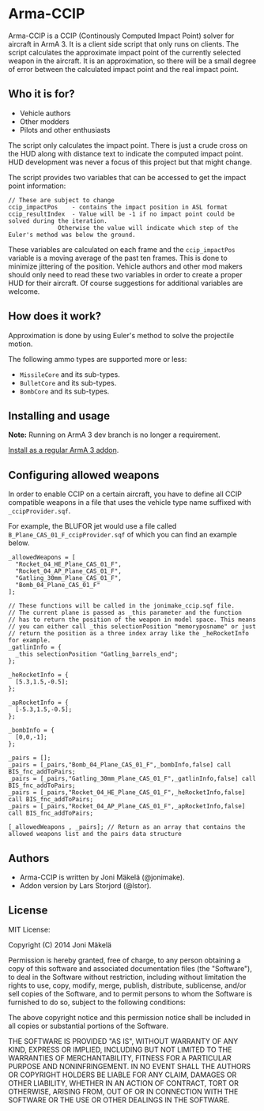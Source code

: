 Arma-CCIP
=========
Arma-CCIP is a CCIP (Continously Computed Impact Point) solver for aircraft in
ArmA 3. It is a client side script that only runs on clients. The script
calculates the approximate impact point of the currently selected weapon in the
aircraft. It is an approximation, so there will be a small degree of error
between the calculated impact point and the real impact point.

Who it is for?
--
- Vehicle authors
- Other modders
- Pilots and other enthusiasts

The script only calculates the impact point. There is just a crude cross on the
HUD along with distance text to indicate the computed impact point. HUD
development was never a focus of this project but that might change.

The script provides two variables that can be accessed to get the impact point information:

```
// These are subject to change
ccip_impactPos    - contains the impact position in ASL format
ccip_resultIndex  - Value will be -1 if no impact point could be solved during the iteration.
              Otherwise the value will indicate which step of the Euler's method was below the ground.
```
These variables are calculated on each frame and the `ccip_impactPos` variable is
a moving average of the past ten frames. This is done to minimize jittering of
the position.  Vehicle authors and other mod makers should only need to read
these two variables in order to create a proper HUD for their aircraft. Of
course suggestions for additional variables are welcome. 

How does it work?
--
Approximation is done by using Euler's method to solve the projectile motion.

The following ammo types are supported more or less:

  - `MissileCore` and its sub-types.
  - `BulletCore` and its sub-types.
  - `BombCore` and its sub-types.

Installing and usage
--
**Note:** Running on ArmA 3 dev branch is no longer a requirement.

[Install as a regular ArmA 3 addon](http://www.armaholic.com/forums.php?m=posts&q=20866).

Configuring allowed weapons
--
In order to enable CCIP on a certain aircraft, you have to define all CCIP
compatible weapons in a file that uses the vehicle type name suffixed with
`_ccipProvider.sqf`.

For example, the BLUFOR jet would use a file called
`B_Plane_CAS_01_F_ccipProvider.sqf` of which you can find an example below.

```sqf
_allowedWeapons = [
  "Rocket_04_HE_Plane_CAS_01_F",
  "Rocket_04_AP_Plane_CAS_01_F",
  "Gatling_30mm_Plane_CAS_01_F",
  "Bomb_04_Plane_CAS_01_F"
];

// These functions will be called in the jonimake_ccip.sqf file.
// The current plane is passed as _this parameter and the function
// has to return the position of the weapon in model space. This means
// you can either call _this selectionPosition "memoryposname" or just
// return the position as a three index array like the _heRocketInfo for example.
_gatlinInfo = {
  _this selectionPosition "Gatling_barrels_end";
};

_heRocketInfo = {
  [5.3,1.5,-0.5];
};

_apRocketInfo = {
  [-5.3,1.5,-0.5];
};

_bombInfo = {
  [0,0,-1];
};

_pairs = [];
_pairs = [_pairs,"Bomb_04_Plane_CAS_01_F",_bombInfo,false] call BIS_fnc_addToPairs;
_pairs = [_pairs,"Gatling_30mm_Plane_CAS_01_F",_gatlinInfo,false] call BIS_fnc_addToPairs;
_pairs = [_pairs,"Rocket_04_HE_Plane_CAS_01_F",_heRocketInfo,false] call BIS_fnc_addToPairs;
_pairs = [_pairs,"Rocket_04_AP_Plane_CAS_01_F",_apRocketInfo,false] call BIS_fnc_addToPairs;

[_allowedWeapons , _pairs]; // Return as an array that contains the allowed weapons list and the pairs data structure
```

Authors
--

- Arma-CCIP is written by Joni Mäkelä (@jonimake).
- Addon version by Lars Storjord (@lstor).

License
--
MIT License:

Copyright (C) 2014 Joni Mäkelä

Permission is hereby granted, free of charge, to any person obtaining a copy of
this software and associated documentation files (the "Software"), to deal in
the Software without restriction, including without limitation the rights to
use, copy, modify, merge, publish, distribute, sublicense, and/or sell copies
of the Software, and to permit persons to whom the Software is furnished to do
so, subject to the following conditions:

The above copyright notice and this permission notice shall be included in all
copies or substantial portions of the Software.

THE SOFTWARE IS PROVIDED "AS IS", WITHOUT WARRANTY OF ANY KIND, EXPRESS OR
IMPLIED, INCLUDING BUT NOT LIMITED TO THE WARRANTIES OF MERCHANTABILITY,
FITNESS FOR A PARTICULAR PURPOSE AND NONINFRINGEMENT. IN NO EVENT SHALL THE
AUTHORS OR COPYRIGHT HOLDERS BE LIABLE FOR ANY CLAIM, DAMAGES OR OTHER
LIABILITY, WHETHER IN AN ACTION OF CONTRACT, TORT OR OTHERWISE, ARISING FROM,
OUT OF OR IN CONNECTION WITH THE SOFTWARE OR THE USE OR OTHER DEALINGS IN THE
SOFTWARE.
